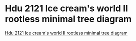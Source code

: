 # Hdu 2121 Ice cream's world II rootless minimal tree diagram
[Hdu 2121 Ice cream's world II rootless minimal tree diagram](https://aiwithcloud.com/2022/09/15/hdu_2121_ice_creams_world_ii_rootless_minimal_tree_diagram/)